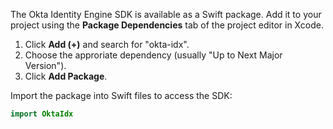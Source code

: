 The Okta Identity Engine SDK is available as a Swift package. Add it to your project using the **Package Dependencies** tab of the project editor in Xcode.

1. Click **Add (+)** and search for "okta-idx".
1. Choose the approriate dependency (usually "Up to Next Major Version").
1. Click **Add Package**.

Import the package into Swift files to access the SDK:

```swift
import OktaIdx
```
